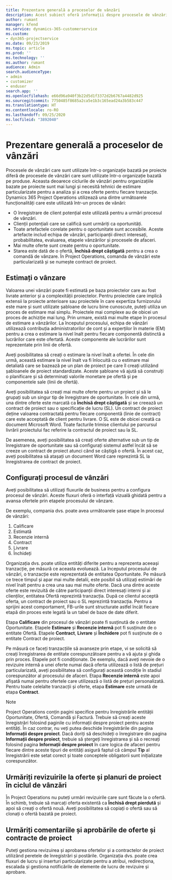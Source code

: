 ```yaml
---
title: Prezentare generală a proceselor de vânzări
description: Acest subiect oferă informații despre procesele de vânzări de bază.
author: rumant
manager: kfend
ms.service: dynamics-365-customerservice
ms.custom:
- dyn365-projectservice
ms.date: 09/23/2019
ms.topic: article
ms.prod: ''
ms.technology: ''
ms.author: rumant
audience: Admin
search.audienceType:
- admin
- customizer
- enduser
search.app: ''
ms.openlocfilehash: e66d96a940f3b22d5d1f3372d2b6767a4482d925
ms.sourcegitcommit: 7750485f8685a2ca5e1b3c165ead24a3b583c447
ms.translationtype: HT
ms.contentlocale: ro-RO
ms.lasthandoff: 09/25/2020
ms.locfileid: "3892040"
---
```

# <a name="sales-processes-overview"></a>Prezentare generală a proceselor de vânzări

Procesele de vânzări care sunt utilizate într-o organizație bazată pe proiecte diferă de procesele de vânzări care sunt utilizate într-o organizație bazată pe produse. Aceasta deoarece ciclurile de vânzări pentru organizațiile bazate pe proiecte sunt mai lungi și necesită tehnici de estimare particularizate pentru a analiza și a crea oferte pentru fiecare tranzacție. Dynamics 365 Project Operations utilizează una dintre următoarele funcționalități care este utilizată într-un proces de vânări:

- O înregistrare de client potențial este utilizată pentru a urmări procesul de vânzări.
- Clienții potențiali care se califică sunt urmăriți ca oportunități.
- Toate artefactele corelate pentru o oportunitate sunt accesibile. Aceste artefacte includ echipa de vânzări, participanții direct interesați, probabilitatea, evaluarea, etapele vânzărilor și procesele de afaceri.
- Mai multe oferte sunt create pentru o oportunitate.
- Starea este dată de o ofertă, **Închisă drept câștigată** pentru a crea o comandă de vânzare. În Project Operations, comanda de vânzări este particularizată și se numește contract de proiect.

## <a name="estimate-a-sale"></a>Estimați o vânzare
Valoarea unei vânzări poate fi estimată pe baza proiectelor care au fost livrate anterior și a complexității proiectelor. Pentru proiectele care implică extensii la proiecte anterioare sau proiectele în care expertiza furnizorului este mare și sunt utilizate șabloane de lucru bine cunoscute, puteți utiliza un proces de estimare mai simplu. Proiectele mai complexe au de obicei un proces de achiziție mai lung. Prin urmare, există mai multe etape în procesul de estimare a vânzărilor. La începutul procesului, echipa de vânzări utilizează contribuția administratorilor de cont și a experților în materie (EM) pentru a crea o estimare la nivel înalt pentru fiecare componentă distinctă a lucrărilor care este ofertată. Aceste componente ale lucrărilor sunt reprezentate prin linii de ofertă. 

Aveți posibilitatea să creați o estimare la nivel înalt a ofertei. În cele din urmă, această estimare la nivel înalt va fi înlocuită cu o estimare mai detaliată care se bazează pe un plan de proiect pe care îl creați utilizând șabloanele de proiect standardizate. Aceste șabloane vă ajută să construiți o planificare și să determinați valorile monetare pe ofertă și pe componentele sale (linii de ofertă). 

Aveți posibilitatea să creați mai multe oferte pentru un proiect și să le grupați sub un singur tip de înregistrare de oportunitate. În cele din urmă, una dintre oferte este marcată ca **Închisă drept câștigată** și se creează un contract de proiect sau o specificație de lucru (SL). Un contract de proiect deține valoarea contractată pentru fiecare componentă (linie de contract) care este acceptată de client pentru livrare. O SL este de obicei creată ca document Microsoft Word. Toate facturile trimise clientului pe parcursul livrării proiectului fac referire la contractul de proiect sau la SL.

De asemenea, aveți posibilitatea să creați oferte alternative sub un tip de înregistrare de oportunitate sau să configurați sistemul astfel încât să se creeze un contract de proiect atunci când se câștigă o ofertă. În acest caz, aveți posibilitatea să atașați un document Word care reprezintă SL la înregistrarea de contract de proiect.

## <a name="configure-the-sales-process"></a>Configurați procesul de vânzări
Aveți posibilitatea să utilizați fluxurile de business pentru a configura procesul de vânzări. Aceste fluxuri oferă o interfață vizuală ghidată pentru a avansa ofertele prin etapele procesului de vânzare.

De exemplu, compania dvs. poate avea următoarele șase etape în procesul de vânzări:

1. Calificare
2. Estimată
3. Recenzie internă
4. Contract
5. Livrare
6. Închideți
 
Organizația dvs. poate utiliza entități diferite pentru a reprezenta aceeași tranzacție, pe măsură ce aceasta evoluează. La începutul procesului de vânzări, o tranzacție este reprezentată de entitatea Oportunitate. Pe măsură ce trece timpul și apar mai multe detalii, este posibil să utilizați estimări de nivel înalt pentru a crea una sau mai multe oferte. Dacă una dintre aceste oferte este revizuită de către participanții direct interesați interni și ai clienților, entitatea Ofertă reprezintă tranzacția. După ce clientul acceptă oferta, un contract de proiect sau o SL reprezintă tranzacția. Pentru a sprijini acest comportament, FB-urile sunt structurate astfel încât fiecare etapă din proces este legată la un tabel de baze de date diferit.

Etapa **Calificare** din procesul de vânzări poate fi susținută de o entitate Oportunitate. Etapele **Estimare** și **Recenzie internă** pot fi susținute de o entitate Ofertă. Etapele **Contract**, **Livrare** și **Închidere** pot fi susținute de o entitate Contract de proiect.

Pe măsură ce faceți tranzacțiile să avanseze prin etape, vi se solicită să creați înregistrarea de entitate corespunzătoare pentru a vă ajuta și ghida prin proces. Etapele pot fi condiționate. De exemplu, dacă aveți nevoie de o revizuire internă a unei oferte numai dacă oferta utilizează o listă de prețuri particularizată, aveți posibilitatea să configurați această condiție în stadiul corespunzător al procesului de afaceri. Etapa **Recenzie internă** este apoi afișată numai pentru ofertele care utilizează o listă de prețuri personalizată. Pentru toate celelalte tranzacții și oferte, etapa **Estimare** este urmată de etapa **Contract**.

> [!NOTE]
> Project Operations conțin pagini specifice pentru înregistrările entității Oportunitate, Ofertă, Comandă și Factură. Trebuie să creați aceste înregistrări folosind paginile cu informații despre proiect pentru aceste entități. În caz contrar, nu veți putea deschide înregistrările din pagina **Informații despre proiect**. Dacă doriți să deschideți o înregistrare din pagina **Informații despre proiect**, trebuie să ștergeți înregistrarea și să o recreați folosind pagina **Informații despre proiect** în care logica de afaceri pentru fiecare dintre aceste tipuri de entități asigură faptul că câmpul **Tip** al înregistrării este setat corect și toate conceptele obligatorii sunt inițializate corespunzător.


## <a name="track-revisions-to-quotes-and-project-plans-in-the-sales-cycle"></a>Urmăriți revizuirile la oferte și planuri de proiect în ciclul de vânzări
În Project Operations nu puteți urmări revizuirile care sunt făcute la o ofertă. În schimb, trebuie să marcați oferta existentă ca **Închisă drept pierdută** și apoi să creați o ofertă nouă. Aveți posibilitatea să copiați o ofertă sau să clonați o ofertă bazată pe proiect.

## <a name="track-comments-and-approvals-of-quotes-and-project-contracts"></a>Urmăriți comentariile și aprobările de oferte și contracte de proiect
Puteți gestiona revizuirea și aprobarea ofertelor și a contractelor de proiect utilizând peretele de înregistrări și postările. Organizația dvs. poate crea fluxuri de lucru și inserturi particularizate pentru a atribui, redirecționa, escalada și gestiona notificările de elemente de lucru de revizuire și aprobare.
